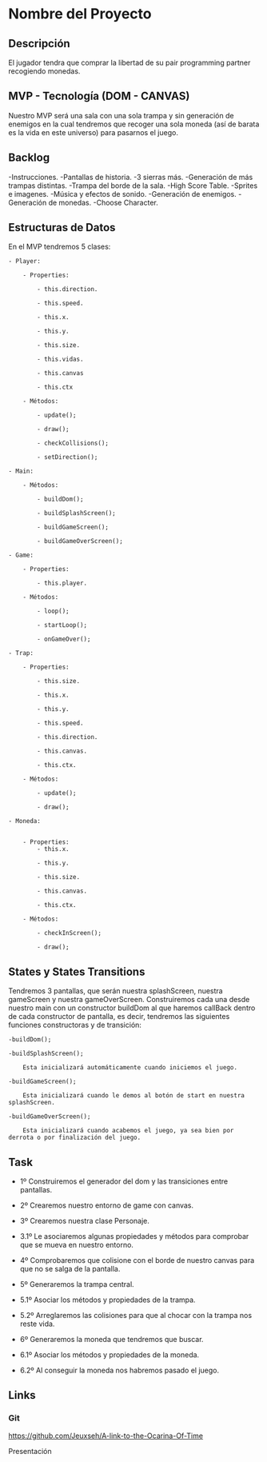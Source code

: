 # Nombre del Proyecto

## Descripción

El jugador tendra que comprar la libertad de su pair programming partner recogiendo monedas.

## MVP - Tecnología (DOM - CANVAS)

Nuestro MVP será una sala con una sola trampa y sin generación de enemigos en la cual tendremos que recoger una sola moneda (así de barata es la vida en este universo) para pasarnos el juego.

## Backlog
-Instrucciones.
-Pantallas de historia.
-3 sierras más.
-Generación de más trampas distintas.
-Trampa del borde de la sala.
-High Score Table.
-Sprites e imagenes.
-Música y efectos de sonido.
-Generación de enemigos.
-Generación de monedas.
-Choose Character.

## Estructuras de Datos
En el MVP tendremos 5 clases:

    - Player:

        - Properties:

            - this.direction.

            - this.speed.

            - this.x.

            - this.y.

            - this.size.

            - this.vidas.

            - this.canvas

            - this.ctx

        - Métodos:

            - update();

            - draw();

            - checkCollisions();

            - setDirection();

    - Main:

        - Métodos:

            - buildDom();

            - buildSplashScreen();

            - buildGameScreen();

            - buildGameOverScreen();

    - Game:

        - Properties:

            - this.player.

        - Métodos:

            - loop();

            - startLoop();

            - onGameOver();

    - Trap:

        - Properties:

            - this.size.

            - this.x.

            - this.y.

            - this.speed.

            - this.direction.

            - this.canvas.

            - this.ctx.

        - Métodos:

            - update();

            - draw();

    - Moneda:


        - Properties:
            - this.x.

            - this.y.

            - this.size.

            - this.canvas.

            - this.ctx.

        - Métodos:
            
            - checkInScreen();

            - draw();
            

    
            

## States y States Transitions

Tendremos 3 pantallas, que serán nuestra splashScreen, nuestra gameScreen y nuestra gameOverScreen.
Construiremos cada una desde nuestro main con un constructor buildDom al que haremos callBack dentro de cada constructor de pantalla, es decir, tendremos las siguientes funciones constructoras y de transición:

    -buildDom();

    -buildSplashScreen();

        Esta inicializará automáticamente cuando iniciemos el juego.

    -buildGameScreen();

        Esta inicializará cuando le demos al botón de start en nuestra splashScreen.

    -buildGameOverScreen();

        Esta inicializará cuando acabemos el juego, ya sea bien por derrota o por finalización del juego.



## Task

- 1º Construiremos el generador del dom y las transiciones entre pantallas.

- 2º Crearemos nuestro entorno de game con canvas.

- 3º Crearemos nuestra clase Personaje.

- 3.1º Le asociaremos algunas propiedades y métodos para comprobar que se mueva en nuestro entorno.

- 4º Comprobaremos que colisione con el borde de nuestro canvas para que no se salga de la pantalla.

- 5º Generaremos la trampa central.

- 5.1º Asociar los métodos y propiedades de la trampa.

- 5.2º Arreglaremos las colisiones para que al chocar con la trampa nos reste vida.

- 6º Generaremos la moneda que tendremos que buscar.

- 6.1º Asociar los métodos y propiedades de la moneda.

- 6.2º Al conseguir la moneda nos habremos pasado el juego.


## Links

### Git

https://github.com/Jeuxseh/A-link-to-the-Ocarina-Of-Time

Presentación
